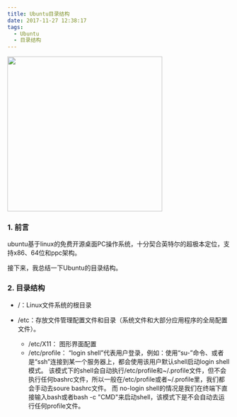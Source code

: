 ```yaml
---
title: Ubuntu目录结构
date: 2017-11-27 12:38:17
tags:
  - Ubuntu
  - 目录结构
---
```


<img src="/assets/postLog/ubuntuLog.jpg" width="350px" height="350px">

### 1. 前言

ubuntu基于linux的免费开源桌面PC操作系统，十分契合英特尔的超极本定位，支持x86、64位和ppc架构。

接下来，我总结一下Ubuntu的目录结构。
<!-- more -->

### 2. 目录结构
* /：Linux文件系统的根目录

* /etc：存放文件管理配置文件和目录（系统文件和大部分应用程序的全局配置文件）。
  * /etc/X11：     图形界面配置
  * /etc/profile： “login shell”代表用户登录，例如：使用“su-”命令、或者是“ssh”连接到某一个服务器上，都会使用该用户默认shell启动login shell模式。
  该模式下的shell会自动执行/etc/profile和~/.profile文件，但不会执行任何bashrc文件，所以一般在/etc/profile或者~/.profile里，我们都会手动去soure bashrc文件。
  而 no-login shell的情况是我们在终端下直接输入bash或者bash -c "CMD"来启动shell，该模式下是不会自动去运行任何profile文件。
